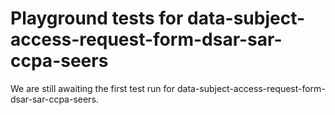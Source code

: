 # Playground tests for data-subject-access-request-form-dsar-sar-ccpa-seers
We are still awaiting the first test run for data-subject-access-request-form-dsar-sar-ccpa-seers.
